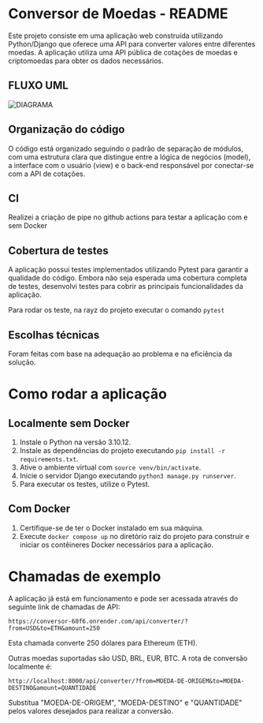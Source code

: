 # Conversor de Moedas - README

Este projeto consiste em uma aplicação web construída utilizando Python/Django que oferece uma API para converter valores entre diferentes moedas. A aplicação utiliza uma API pública de cotações de moedas e criptomoedas para obter os dados necessários.

## FLUXO UML

![DIAGRAMA](https://i.imgur.com/JsvU26R.png)

## Organização do código

O código está organizado seguindo o padrão de separação de módulos, com uma estrutura clara que distingue entre a lógica de negócios (model), a interface com o usuário (view) e o back-end responsável por conectar-se com a API de cotações.

## CI

Realizei a criação de pipe no github actions para testar a aplicação com e sem Docker

## Cobertura de testes

A aplicação possui testes implementados utilizando Pytest para garantir a qualidade do código. Embora não seja esperada uma cobertura completa de testes, desenvolvi testes para cobrir as principais funcionalidades da aplicação.

Para rodar os teste, na rayz do projeto executar o comando `pytest`

## Escolhas técnicas

Foram feitas com base na adequação ao problema e na eficiência da solução.

# Como rodar a aplicação

## Localmente sem Docker

1. Instale o Python na versão 3.10.12.
2. Instale as dependências do projeto executando `pip install -r requirements.txt`.
3. Ative o ambiente virtual com `source venv/bin/activate`.
4. Inicie o servidor Django executando `python3 manage.py runserver`.
5. Para executar os testes, utilize o Pytest.

## Com Docker

1. Certifique-se de ter o Docker instalado em sua máquina.
2. Execute `docker compose up` no diretório raiz do projeto para construir e iniciar os contêineres Docker necessários para a aplicação.

# Chamadas de exemplo

A aplicação já está em funcionamento e pode ser acessada através do seguinte link de chamadas de API:

```
https://conversor-60f6.onrender.com/api/converter/?from=USD&to=ETH&amount=250
```

Esta chamada converte 250 dólares para Ethereum (ETH).

Outras moedas suportadas são USD, BRL, EUR, BTC. A rota de conversão localmente é:

```
http://localhost:8000/api/converter/?from=MOEDA-DE-ORIGEM&to=MOEDA-DESTINO&amount=QUANTIDADE
```

Substitua "MOEDA-DE-ORIGEM", "MOEDA-DESTINO" e "QUANTIDADE" pelos valores desejados para realizar a conversão.
````
